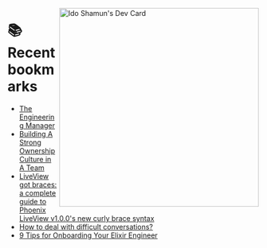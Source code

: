 <a href="https://app.daily.dev/idoshamun"><img src="https://api.daily.dev/devcards/v2/28849d86070e4c099c877ab6837c61f0.png?type=default&r=auy" align="right" width="400" alt="Ido Shamun's Dev Card"/></a>

# 📚 Recent bookmarks
<!-- BOOKMARKS:START -->
- [The Engineering Manager](https://app.daily.dev/posts/c4H6KJbDf?utm_source=rss&utm_medium=bookmarks&utm_campaign=28849d86070e4c099c877ab6837c61f0)
- [Building A Strong Ownership Culture in A Team](https://app.daily.dev/posts/36cHS64gg?utm_source=rss&utm_medium=bookmarks&utm_campaign=28849d86070e4c099c877ab6837c61f0)
- [LiveView got braces: a complete guide to Phoenix LiveView v1.0.0&#39;s new curly brace syntax](https://app.daily.dev/posts/PcLqLlo5F?utm_source=rss&utm_medium=bookmarks&utm_campaign=28849d86070e4c099c877ab6837c61f0)
- [How to deal with difficult conversations?](https://app.daily.dev/posts/Mj0mPhZOI?utm_source=rss&utm_medium=bookmarks&utm_campaign=28849d86070e4c099c877ab6837c61f0)
- [9 Tips for Onboarding Your Elixir Engineer](https://app.daily.dev/posts/jekJiyh8r?utm_source=rss&utm_medium=bookmarks&utm_campaign=28849d86070e4c099c877ab6837c61f0)
<!-- BOOKMARKS:END -->
